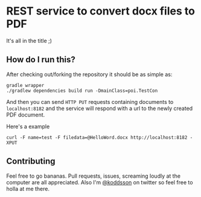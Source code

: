 REST service to convert docx files to PDF
=========================================

It's all in the title ;)

How do I run this?
------------------

After checking out/forking the repository it should be as simple as:

```
gradle wrapper
./gradlew dependencies build run -DmainClass=poi.TestCon
```

And then you can send `HTTP PUT` requests containing documents to 
`localhost:8182` and the service will respond with a url to the newly created
PDF document.

Here's a example

```
curl -F name=test -F filedata=@HelloWord.docx http://localhost:8182 -XPUT
```

Contributing
------------

Feel free to go bananas. Pull requests, issues, screaming loudly at the computer
are all appreciated. Also I'm [@koddsson](https://twitter.com/koddsson) on twitter so feel free to holla at me
there.
